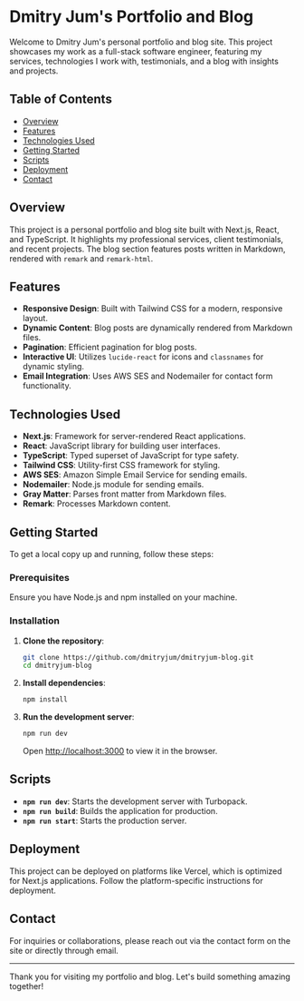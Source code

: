 # Dmitry Jum's Portfolio and Blog

Welcome to Dmitry Jum's personal portfolio and blog site. This project showcases my work as a full-stack software engineer, featuring my services, technologies I work with, testimonials, and a blog with insights and projects.

## Table of Contents

- [Overview](#overview)
- [Features](#features)
- [Technologies Used](#technologies-used)
- [Getting Started](#getting-started)
- [Scripts](#scripts)
- [Deployment](#deployment)
- [Contact](#contact)

## Overview

This project is a personal portfolio and blog site built with Next.js, React, and TypeScript. It highlights my professional services, client testimonials, and recent projects. The blog section features posts written in Markdown, rendered with `remark` and `remark-html`.

## Features

- **Responsive Design**: Built with Tailwind CSS for a modern, responsive layout.
- **Dynamic Content**: Blog posts are dynamically rendered from Markdown files.
- **Pagination**: Efficient pagination for blog posts.
- **Interactive UI**: Utilizes `lucide-react` for icons and `classnames` for dynamic styling.
- **Email Integration**: Uses AWS SES and Nodemailer for contact form functionality.

## Technologies Used

- **Next.js**: Framework for server-rendered React applications.
- **React**: JavaScript library for building user interfaces.
- **TypeScript**: Typed superset of JavaScript for type safety.
- **Tailwind CSS**: Utility-first CSS framework for styling.
- **AWS SES**: Amazon Simple Email Service for sending emails.
- **Nodemailer**: Node.js module for sending emails.
- **Gray Matter**: Parses front matter from Markdown files.
- **Remark**: Processes Markdown content.

## Getting Started

To get a local copy up and running, follow these steps:

### Prerequisites

Ensure you have Node.js and npm installed on your machine.

### Installation

1. **Clone the repository**:
   ```bash
   git clone https://github.com/dmitryjum/dmitryjum-blog.git
   cd dmitryjum-blog
   ```

2. **Install dependencies**:
   ```bash
   npm install
   ```

3. **Run the development server**:
   ```bash
   npm run dev
   ```

   Open [http://localhost:3000](http://localhost:3000) to view it in the browser.

## Scripts

- **`npm run dev`**: Starts the development server with Turbopack.
- **`npm run build`**: Builds the application for production.
- **`npm run start`**: Starts the production server.

## Deployment

This project can be deployed on platforms like Vercel, which is optimized for Next.js applications. Follow the platform-specific instructions for deployment.

## Contact

For inquiries or collaborations, please reach out via the contact form on the site or directly through email.

---

Thank you for visiting my portfolio and blog. Let's build something amazing together!